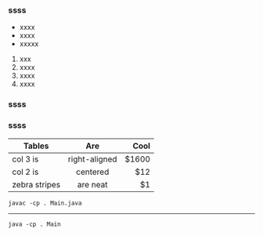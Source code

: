 ### ssss
 * xxxx
 * xxxx
 * xxxxx
1. xxx
2. xxxx
3. xxxx
4. xxxx
### ssss
### ssss

| Tables        | Are           | Cool  |
| ------------- |:-------------:| -----:|
| col 3 is      | right-aligned | $1600 |
| col 2 is      | centered      |   $12 |
| zebra stripes | are neat      |    $1 |

`javac -cp . Main.java`

***

`java -cp . Main`
